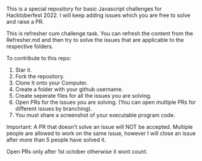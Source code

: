 This is a special repository for basic Javascript challenges for Hacktoberfest 2022. I will keep adding issues which you are free to solve and raise a PR. 

This is refresher cum challenge task. You can refresh the content from the Refresher.md and then try to solve the issues that are applicable to the respective folders.

To contribute to this repo:

1. Star it.
2. Fork the repository.
3. Clone it onto your Computer.
4. Create a folder with your github username.
5. Create seperate files for all the issues you are solving.
6. Open PRs for the issues you are solving. (You can open multiple PRs for different issues by branching).
7. You must share a screenshot of your executable program code.

Important:
A PR that doesn't solve an issue will NOT be accepted. Multiple people are allowed to work on the same issue, however I will close an issue after more than 5 people have solved it. 

Open PRs only after 1st october otherwise it wont count.